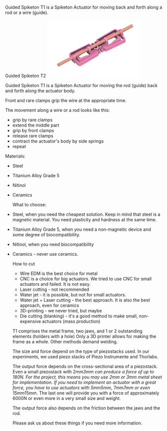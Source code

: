 Guided Spiketon T1 is a Spiketon Actuator for moving back and forth along a rod or a wire (guide). 

Guided Spiketon T2
<img src="images/Spiketon T1.png" alt="Guided Spiketon T1" width="300">

Guided Spiketon T1 is a Spiketon Actuator for moving the rod (guide) back and forth along the actuator body. 

Front and rare clamps grip the wire at the appropriate time. 


The movement along a wire or a rod looks like this:

- grip by rare clamps
- extend the middle part
- grip by front clamps
- release rare clamps
- contract the actuator's body by side springs
- repeat

Materials:
 - Steel
 - Titanium Alloy Grade 5
 - Nitinol
 - Ceramics
   
   What to choose:
- Steel, when you need the cheapest solution. Keep in mind that steel is a magnetic material. You need plasticity and hardness at the same time.
- Titanium Alloy Grade 5, when you need a non-magnetic device and some degree of biocompatibility.
- Nitinol, when you need biocompatibility
- Ceramics - never use ceramics.

  How to cut
  - Wire EDM is the best choice for metal
  - CNC is a choice for big actuators. We tried to use CNC for small actuators and failed. It is not easy.
  - Laser cutting - not recommended
  - Water jet - it is possible, but not for small actuators.
  - Water jet + Laser cutting - the best approach. It is also the best approach, even for ceramics
  - 3D-printing - we never tried, but maybe
  - Die cutting (blanking) -  it's a good method to make small, non-expensive actuators (mass production)

  T1 comprises the metal frame, two jaws, and 1 or 2 outstanding elements (holders with a hole)
  Only a 3D printer allows for making the frame as a whole. Other methods demand welding.

  The size and force depend on the type of piezostacks used.
   In our experiments, we used piezo stacks of Piezo Instrumente and Thorlabs.

  The output force depends on the cross-sectional area of a piezostack. Even a small piezostack with 2mm*3mm can produce a force of up to 180N. For the project, this means you may use 2mm or 3mm metal sheet for implementation. If you need to implement an actuator with a great force, you have to use actuators with 5mm*5mm, 7mm*7mm or even 15mm*15mm. The last one will provide you with a force of approximately 6000N or even more in a very small size and weight.

  The output force also depends on the friction between the jaws and the rod.

    Please ask us about these things if you need more information.
   
  
